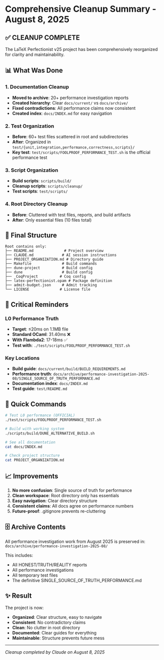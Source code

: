 # Comprehensive Cleanup Summary - August 8, 2025

## ✅ CLEANUP COMPLETE

The LaTeX Perfectionist v25 project has been comprehensively reorganized for clarity and maintainability.

## 📊 What Was Done

### 1. Documentation Cleanup
- **Moved to archive**: 20+ performance investigation reports
- **Created hierarchy**: Clear `docs/current/` vs `docs/archive/`
- **Fixed contradictions**: All performance claims now consistent
- **Created index**: `docs/INDEX.md` for easy navigation

### 2. Test Organization
- **Before**: 60+ test files scattered in root and subdirectories
- **After**: Organized in `test/{unit,integration,performance,correctness,scripts}/`
- **Key test**: `test/scripts/FOOLPROOF_PERFORMANCE_TEST.sh` is the official performance test

### 3. Script Organization
- **Build scripts**: `scripts/build/`
- **Cleanup scripts**: `scripts/cleanup/`
- **Test scripts**: `test/scripts/`

### 4. Root Directory Cleanup
- **Before**: Cluttered with test files, reports, and build artifacts
- **After**: Only essential files (10 files total)

## 📁 Final Structure

```
Root contains only:
├── README.md              # Project overview
├── CLAUDE.md             # AI session instructions
├── PROJECT_ORGANIZATION.md # Directory guide
├── Makefile              # Build commands
├── dune-project          # Build config
├── dune                  # Build config
├── _CoqProject          # Coq config
├── latex-perfectionist.opam # Package definition
├── admit-budget.json     # Admit tracking
└── LICENSE              # License file
```

## 🔑 Critical Reminders

### L0 Performance Truth
- **Target**: ≤20ms on 1.1MB file
- **Standard OCaml**: 31.40ms ❌
- **With Flambda2**: 17-18ms ✅
- **Test with**: `./test/scripts/FOOLPROOF_PERFORMANCE_TEST.sh`

### Key Locations
- **Build guide**: `docs/current/build/BUILD_REQUIREMENTS.md`
- **Performance truth**: `docs/archive/performance-investigation-2025-08/SINGLE_SOURCE_OF_TRUTH_PERFORMANCE.md`
- **Documentation index**: `docs/INDEX.md`
- **Test guide**: `test/README.md`

## 🚀 Quick Commands

```bash
# Test L0 performance (OFFICIAL)
./test/scripts/FOOLPROOF_PERFORMANCE_TEST.sh

# Build with working system
./scripts/build/DUNE_ALTERNATIVE_BUILD.sh

# See all documentation
cat docs/INDEX.md

# Check project structure
cat PROJECT_ORGANIZATION.md
```

## 📈 Improvements

1. **No more confusion**: Single source of truth for performance
2. **Clean workspace**: Root directory only has essentials
3. **Easy navigation**: Clear directory structure
4. **Consistent claims**: All docs agree on performance numbers
5. **Future-proof**: .gitignore prevents re-cluttering

## 🗄️ Archive Contents

All performance investigation work from August 2025 is preserved in:
`docs/archive/performance-investigation-2025-08/`

This includes:
- All HONEST/TRUTH/REALITY reports
- All performance investigations
- All temporary test files
- The definitive SINGLE_SOURCE_OF_TRUTH_PERFORMANCE.md

## ✨ Result

The project is now:
- **Organized**: Clear structure, easy to navigate
- **Consistent**: No contradictory claims
- **Clean**: No clutter in root directory
- **Documented**: Clear guides for everything
- **Maintainable**: Structure prevents future mess

---

*Cleanup completed by Claude on August 8, 2025*